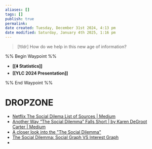 ```yaml
---
aliases: []
tags: []
publish: true
permalink:
date created: Tuesday, December 31st 2024, 4:13 pm
date modified: Saturday, January 4th 2025, 1:16 pm
---
```


> [!tldr] 
> How do we help in this new age of information?

%% Begin Waypoint %%
- **[[⬇️ Statistics]]**
- **[[YLC 2024 Presentation]]**

%% End Waypoint %%

# DROPZONE

- [Netflix The Social Dilema List of Sources | Medium](https://medium.com/@thiqnthin_88763/references-from-netflixs-the-social-dilemma-91c84af1e34e)
- [Another Way “The Social Dilemma” Falls Short | by Karen DeGroot Carter | Medium](https://karendegrootcarter.medium.com/another-way-the-social-dilemma-fell-short-be4d2148c7fc)
- [A closer look into the "The Social Dilemma"](https://www.fsunews.com/story/entertainment/2020/10/04/closer-look-into-the-social-dilemma/3609349001/)
- [The Social Dilemma: Social Graph VS Interest Graph](https://itmunch.com/social-graph-vs-interest-graph-the-social-dilemma/)
- 